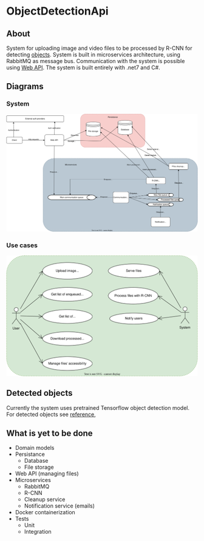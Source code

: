 # ObjectDetectionApi

## About
System for uploading image and video files to be processed by R-CNN for detecting [objects](#detected-objects). System is built in microservices architecture, using RabbitMQ as message bus. Communication with the system is possible using [Web API](#about). The system is built entirely with .net7 and C#.

## Diagrams

### System
![system_diagram](./docs/readme/System.drawio.svg)

### Use cases
![use_cases](./docs/readme/Use%20cases.drawio.svg)

## Detected objects
Currently the system uses pretrained Tensorflow object detection model. For detected objects see [reference](#about),

## What is yet to be done
- Domain models
- Persistance
    - Database
    - File storage
- Web API (managing files)
- Microservices
    - RabbitMQ
    - R-CNN
    - Cleanup service
    - Notification service (emails)
- Docker containerization
- Tests
    - Unit
    - Integration